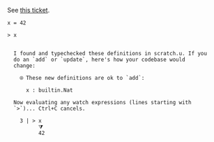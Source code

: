 
See [this ticket](https://github.com/unisonweb/unison/issues/849).

```unison
x = 42

> x
```

```ucm

  I found and typechecked these definitions in scratch.u. If you
  do an `add` or `update`, here's how your codebase would
  change:
  
    ⍟ These new definitions are ok to `add`:
    
      x : builtin.Nat
   
  Now evaluating any watch expressions (lines starting with
  `>`)... Ctrl+C cancels.

    3 | > x
          ⧩
          42

```
